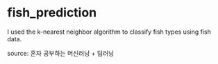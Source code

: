 # fish_prediction

I used the k-nearest neighbor algorithm to classify fish types using fish data.


source: 혼자 공부하는 머신러닝 + 딥러닝
